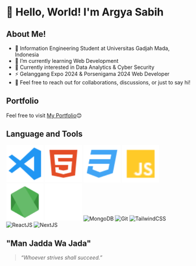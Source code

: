 # 👋 Hello, World! I'm Argya Sabih

## About Me!
- 🏫 Information Engineering Student at Universitas Gadjah Mada, Indonesia
- 🌱 I’m currently learning Web Development
- 👀 Currently interested in Data Analytics & Cyber Security
- ⚡ Gelanggang Expo 2024 & Porsenigama 2024 Web Developer
- 💬 Feel free to reach out for collaborations, discussions, or just to say hi!
  
## Portfolio
Feel free to visit <a href="https://argyasabih.github.io/Portfolio-Website/" target="_blank">My Portfolio</a>😊

## Language and Tools
<span><img src="https://raw.githubusercontent.com/PKief/vscode-material-icon-theme/23386ba86f169c4b2505e81ad5e527d9bd66d657/icons/vscode.svg" alt="vscode" width="100" height="100">
<img src="https://raw.githubusercontent.com/PKief/vscode-material-icon-theme/23386ba86f169c4b2505e81ad5e527d9bd66d657/icons/html.svg" alt="HTML" width="100" height="100">
<img src="https://raw.githubusercontent.com/PKief/vscode-material-icon-theme/23386ba86f169c4b2505e81ad5e527d9bd66d657/icons/css.svg" alt="CSS" width="100" height="100">
<img src="https://raw.githubusercontent.com/PKief/vscode-material-icon-theme/23386ba86f169c4b2505e81ad5e527d9bd66d657/icons/javascript.svg" alt="Javascript" width="100" height="100">
<img src="https://raw.githubusercontent.com/PKief/vscode-material-icon-theme/23386ba86f169c4b2505e81ad5e527d9bd66d657/icons/nodejs_alt.svg" alt="NodeJS" width="100" height="100">
<img src="https://raw.githubusercontent.com/bestofjs/bestofjs/master/apps/bestofjs-nextjs/public/logos/express.dark.svg" alt="ExpressJS" width="100" height="100">
<img src="https://user-images.githubusercontent.com/25181517/182884177-d48a8579-2cd0-447a-b9a6-ffc7cb02560e.png" alt="MongoDB" width="100" height="100">
<img src="https://user-images.githubusercontent.com/25181517/192108372-f71d70ac-7ae6-4c0d-8395-51d8870c2ef0.png" alt="Git" width="100" height="100">
<img src="https://user-images.githubusercontent.com/25181517/202896760-337261ed-ee92-4979-84c4-d4b829c7355d.png" alt="TailwindCSS" width="100" height="100">
<img src="https://user-images.githubusercontent.com/25181517/183897015-94a058a6-b86e-4e42-a37f-bf92061753e5.png" alt="ReactJS" width="100" height="100">
<img src="https://github.com/marwin1991/profile-technology-icons/assets/136815194/5f8c622c-c217-4649-b0a9-7e0ee24bd704" alt="NextJS" width="100" height="100"></span>



## "Man Jadda Wa Jada"
>  _“Whoever strives shall succeed.”_

<!---
ArgyaSabih/ArgyaSabih is a ✨ special ✨ repository because its `README.md` (this file) appears on your GitHub profile.
You can click the Preview link to take a look at your changes.
--->

